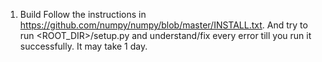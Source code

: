 1. Build
Follow the instructions in https://github.com/numpy/numpy/blob/master/INSTALL.txt. And try to run <ROOT_DIR>/setup.py and understand/fix every error till you run it successfully. It may take 1 day.
